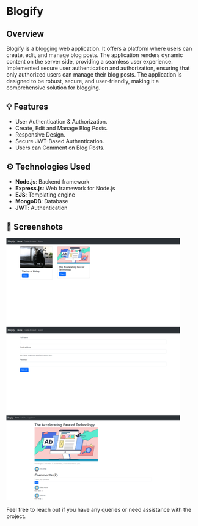# Blogify

## Overview

Blogify is a blogging web application. It offers a platform where users can create, edit, and manage blog posts. The application renders dynamic content on the server side, providing a seamless user experience. Implemented secure user authentication and authorization, ensuring that only authorized users can manage their blog posts. The application is designed to be robust, secure, and user-friendly, making it a comprehensive solution for blogging.

## 💡 Features

- User Authentication & Authorization.
- Create, Edit and Manage Blog Posts.
- Responsive Design.
- Secure JWT-Based Authentication.
- Users can Comment on Blog Posts.

## ⚙️ Technologies Used

- **Node.js**: Backend framework
- **Express.js**: Web framework for Node.js
- **EJS**: Templating engine
- **MongoDB**: Database
- **JWT**: Authentication

## 📸 Screenshots

<img src="https://github.com/abhay08-k09/Blogify/blob/main/Demo/1.png" width="90%" />

<img src="https://github.com/abhay08-k09/Blogify/blob/main/Demo/2.png" width="90%" />

<img src="https://github.com/abhay08-k09/Blogify/blob/main/Demo/3.png" width="90%" />


Feel free to reach out if you have any queries or need assistance with the project.
